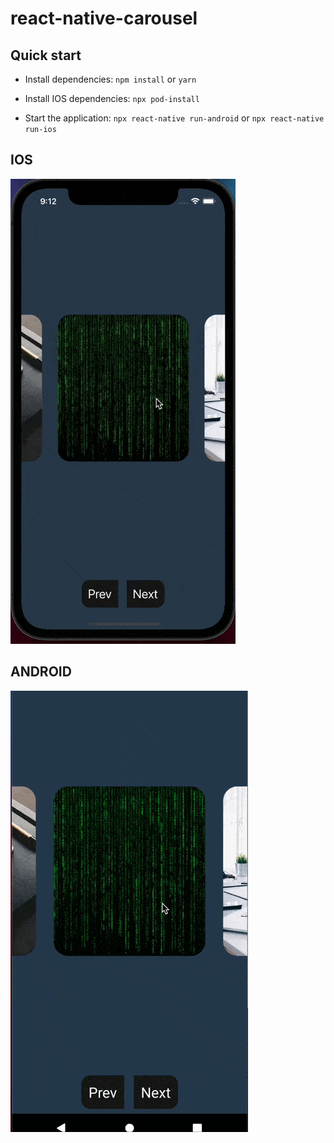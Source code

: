 # react-native-carousel
## Quick start

- Install dependencies: `npm install` or `yarn`

- Install IOS dependencies: `npx pod-install`

- Start the application: `npx react-native run-android` or `npx react-native run-ios`

## IOS

![](ios.gif)
## ANDROID

![](android.gif)
